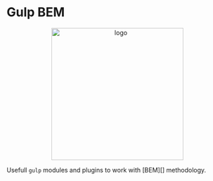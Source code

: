 # Gulp BEM

<div align="center">
    <img width="300" height="300" src="https://rawgithub.com/gulp-bem/gulp-bem/master/logo.svg" alt="logo" />
</div>

Usefull `gulp` modules and plugins to work with [BEM][] methodology.
